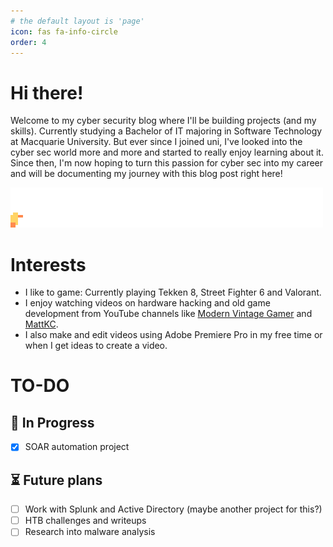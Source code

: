 ```yaml
---
# the default layout is 'page'
icon: fas fa-info-circle
order: 4
---
```


# Hi there!

Welcome to my cyber security blog where I'll be building projects (and my skills). Currently studying a Bachelor of IT majoring in Software Technology at Macquarie University. But ever since I joined uni, I've looked into the cyber sec world more and more and started to really enjoy learning about it. Since then, I'm now hoping to turn this passion for cyber sec into my career and will be documenting my journey with this blog post right here! 

![duck walking](assets/img/duck.gif)

# Interests

- I like to game: Currently playing Tekken 8, Street Fighter 6 and Valorant.
- I enjoy watching videos on hardware hacking and old game development from YouTube channels like <a href="https://www.youtube.com/@ModernVintageGamer/featured" target="_blank">Modern Vintage Gamer</a> and <a href="https://www.youtube.com/@MattKC/featured" target="_blank">MattKC</a>.
- I also make and edit videos using Adobe Premiere Pro in my free time or when I get ideas to create a video.

# TO-DO

## 🚧 In Progress
- [x] SOAR automation project


## ⏳ Future plans
- [ ] Work with Splunk and Active Directory (maybe another project for this?)
- [ ] HTB challenges and writeups
- [ ] Research into malware analysis